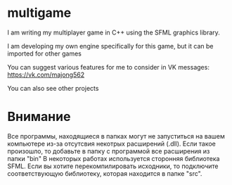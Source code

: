 # multigame
I am writing my multiplayer game in C++ using the SFML graphics library.

I am developing my own engine specifically for this game, but it can be imported for other games

You can suggest various features for me to consider in VK messages: https://vk.com/majong562

You can also see other projects

# Внимание
Все программы, находящиеся в папках могут не запуститься на вашем компьютере из-за отсутсвия некотрых расширений (.dll). Если такое произошло, то добавьте в папку с программой все расширения из папки "bin" В некоторых работах используется сторонняя библиотека SFML. Если вы хотите перекомпилировать исходники, то подключите соответствующую библиотеку, которая находится в папке "src".
